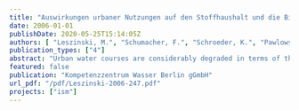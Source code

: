 ```yaml
---
title: "Auswirkungen urbaner Nutzungen auf den Stoffhaushalt und die Biozönosen von Tieflandflüssen unter besonderer Berücksichtigung der Mischwasserentlastung"
date: 2006-01-01
publishDate: 2020-05-25T15:14:05Z
authors: [ "Leszinski, M.", "Schumacher, F.", "Schroeder, K.", "Pawlowsky-Reusing, E.", "Heinzmann, B." ]
publication_types: ["4"]
abstract: "Urban water courses are considerably degraded in terms of their hydrology, riparian and channel morphology, substrate heterogeneity and habitat features as well as water and sediment quality. In addition, the combined sewer overflows and the ecotoxicological impacts of its components lead to a change of the physical-chemical and microbial mass balance affecting the biocenoses of higher trophic levels. Combined sewer overflows are therefore an additional stress to the ecological status of the urban course of the River Spree and of its channels, which is damaged already by both preload and background load of the aquatic environment. With regard to the assessment of the ecological water status, the European Water Framework Directives gives priority to the aquatic biocenoses in their capacity as ecological quality parameters. Against this background, an immission-oriented approach for the assessment of combined sewer overflows has to describe also their impacts on the biocenoses of the macrozoobenthos, the fish fauna, the macrophytes and the phytoplancton. Initially, the most important factors, mechanisms and processes determining the mass balance of a water course are described. Particular attention is given to the mass balance of eutrophic lowland streams and rivers and of river-lake–systems. In this context, the abiotic mass balance is discussed together with the biotic use of resources. After introducing the basic processes of the mass balance, the impacts of the anthropogenic use on these processes are subsequently described with regard to Berlin’s specific water resources environment. The result is a compilation of the hydraulic, physical-chemical and ecological parameters relevant to Berlin’s water resources serving for water quality assessment purposes. Starting from the ecological processes disturbed by the anthropogenic use, the potential effects of the combined sewer overflow are examined. The parameters selection is concentrated on the essential processes connected to combined sewer overflow issues. Based on the large number of stress factors and their interactive impact system, those influences of the combined sewer discharge are worked out which have to be categorised as particularly jeopardising and which are important target values for the future water quality simulation. Due to the high background load, the highest priority has to be given to the acute load caused by nutrients and carbon load peaks resulting from combined sewer discharges, since they overcharge the self-cleaning potential of the urban course of the River Spree and its channels. Even if the organic substances and the chemical contaminants discharged lead to chronic loads, the main objective is to avoid to the greatest possible extent the temporary but extremely hypoxic conditions, since combined sewer overflows cause fish die-offs when the water resources situation is already critical. Primarily, the water quality modelling has to be concentrated on the realistic mapping of the highly dissolved concentration charts of the target parameters oxygen and ammonia, since the degree of the biocenoses’ damage is rather determined through discharge duration, discharge intensity and frequency than through the medium rates of pollutant loads."
featured: false
publication: "Kompetenzzentrum Wasser Berlin gGmbH"
url_pdf: "/pdf/Leszinski-2006-247.pdf"
projects: ["ism"]
---
```


